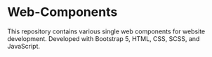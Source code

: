 # Web-Components
This repository contains various single web components for website development. Developed with Bootstrap 5, HTML, CSS, SCSS, and JavaScript.
